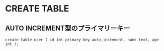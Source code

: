 ﻿# CREATE TABLE

## AUTO INCREMENT型のプライマリーキー

```clike
create table user ( id int primary key auto_increment, name text, age int );
```
